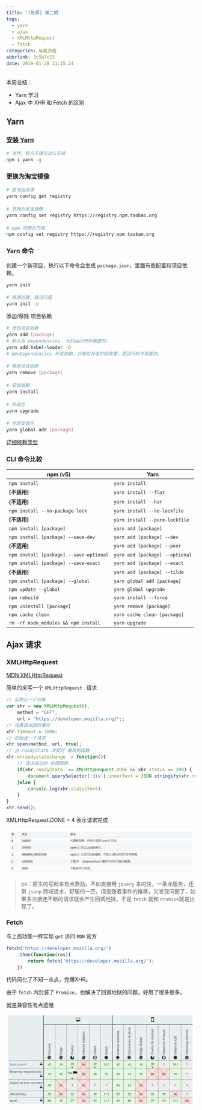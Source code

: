 ```yaml
---
title: '[每周] 第二期'
tags:
  - yarn
  - ajax
  - XMLHttpRequest
  - fetch
categories: 年度总结
abbrlink: 3c5b7c53
date: 2019-01-28 11:15:24
---
```


本周总结：

- Yarn 学习
- Ajax 中 XHR 和 Fetch 的区别

<!--more-->

## Yarn

### [安装 Yarn](https://yarnpkg.com/zh-Hans/docs/install#windows-stable)

```bash
# 当然，官方不建议这么安装
npm i yarn -g
```

### 更换为淘宝镜像

```bash
# 查询当前源
yarn config get registry

# 更换为淘宝镜像
yarn config set registry https://registry.npm.taobao.org

# npm 同理也可换
npm config set registry https://registry.npm.taobao.org
```

### Yarn 命令

创建一个新项目，执行以下命令会生成 `package.json`，里面有些配置和项目依赖。

```bash
yarn init 

# 快速创建，跳过问题
yarn init -y
```

添加/移除 项目依赖

```bash
# 添加项目依赖
yarn add [package]
# 默认为 dependencies, 代码运行时所需要的。
yarn add babel-loader -D
# devDependencies 开发依赖，只是在开发阶段需要，而运行时不需要的。

# 移除项目依赖
yarn remove [package]

# 安装依赖
yarn install

# 升级包
yarn upgrade

# 全局安装包
yarn global add [package]
```

[详细依赖类型](https://yarnpkg.com/zh-Hans/docs/dependency-types#toc-dev-dependencies)

### CLI 命令比较

| npm (v5)                                | Yarn                            |
| --------------------------------------- | ------------------------------- |
| `npm install`                           | `yarn install`                  |
| **(不适用)**                            | `yarn install --flat`           |
| **(不适用)**                            | `yarn install --har`            |
| `npm install --no-package-lock`         | `yarn install --no-lockfile`    |
| **(不适用)**                            | `yarn install --pure-lockfile`  |
| `npm install [package]`                 | `yarn add [package]`            |
| `npm install [package] --save-dev`      | `yarn add [package] --dev`      |
| **(不适用)**                            | `yarn add [package] --peer`     |
| `npm install [package] --save-optional` | `yarn add [package] --optional` |
| `npm install [package] --save-exact`    | `yarn add [package] --exact`    |
| **(不适用)**                            | `yarn add [package] --tilde`    |
| `npm install [package] --global`        | `yarn global add [package]`     |
| `npm update --global`                   | `yarn global upgrade`           |
| `npm rebuild`                           | `yarn install --force`          |
| `npm uninstall [package]`               | `yarn remove [package]`         |
| `npm cache clean`                       | `yarn cache clean [package]`    |
| `rm -rf node_modules && npm install`    | `yarn upgrade`                  |



## Ajax 请求

### XMLHttpRequest

[MDN XMLHttpRequest](https://developer.mozilla.org/zh-CN/docs/Web/API/XMLHttpRequest)

简单的来写一个 `XMLHttpRequest ` 请求

```js
// 实例化一个对象
var xhr = new XMLHttpRequest(),
    method = "GET",
    url = "https://developer.mozilla.org/";;
// 设置请求超时事件
xhr.timeout = 3000;
// 初始话一个请求
xhr.open(method, url, true);
// 当 readyState 改变时 触发的函数
xhr.onreadystatechange  = function(){
    // 请求成功的 处理函数
    if(xhr.readyState  == XMLHttpRequest.DONE && xhr.status == 200) {
        document.querySelector('div').innerText = JSON.stringify(xhr.responseText);
    }else {
        console.log(xhr.statusText);
    }
}
xhr.send();
```

XMLHttpRequest.DONE = 4 表示请求完成

![](https://raw.githubusercontent.com/popring/assets-repo/master/img/20191221115231.png)

> ps：原生的写起来有点费劲，不如直接用 `jquery` 来的快，一条龙服务，还带 `jsonp` 跨域请求，舒服的一匹，但是随着事件的推移，又发现问题了，如果多次接连不断的请求就会产生回调地狱。于是 `fetch` 就和 `Promise`就是出现了。



### Fetch

与上面功能一样实现 `get` 访问 `MDN` 官方

```js
fetch('https://developer.mozilla.org/')
    .then(function(res){
    	return fetch('https://developer.mozilla.org/');
	})
```

代码简化了不知一点点，完爆XHR。

由于 `fetch` 内封装了 `Promise`，也解决了回调地狱的问题，好用了很多很多。

就是兼容性有点遗憾


![](https://raw.githubusercontent.com/popring/assets-repo/master/img/20191221115232.jpg)